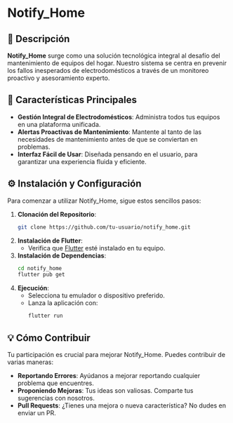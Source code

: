 
# Notify_Home

## 🌟 Descripción
**Notify_Home** surge como una solución tecnológica integral al desafío del mantenimiento de equipos del hogar. Nuestro sistema se centra en prevenir los fallos inesperados de electrodomésticos a través de un monitoreo proactivo y asesoramiento experto.

## 🚀 Características Principales
- **Gestión Integral de Electrodomésticos**: Administra todos tus equipos en una plataforma unificada.
- **Alertas Proactivas de Mantenimiento**: Mantente al tanto de las necesidades de mantenimiento antes de que se conviertan en problemas.
- **Interfaz Fácil de Usar**: Diseñada pensando en el usuario, para garantizar una experiencia fluida y eficiente.

## ⚙️ Instalación y Configuración
Para comenzar a utilizar Notify_Home, sigue estos sencillos pasos:

1. **Clonación del Repositorio**:
   ```bash
   git clone https://github.com/tu-usuario/notify_home.git
   ```
2. **Instalación de Flutter**:
   - Verifica que [Flutter](https://flutter.dev/docs/get-started/install) esté instalado en tu equipo.
3. **Instalación de Dependencias**:
   ```bash
   cd notify_home
   flutter pub get
   ```
4. **Ejecución**:
   - Selecciona tu emulador o dispositivo preferido.
   - Lanza la aplicación con:
     ```bash
     flutter run
     ```

## 💡 Cómo Contribuir
Tu participación es crucial para mejorar Notify_Home. Puedes contribuir de varias maneras:
- **Reportando Errores**: Ayúdanos a mejorar reportando cualquier problema que encuentres.
- **Proponiendo Mejoras**: Tus ideas son valiosas. Comparte tus sugerencias con nosotros.
- **Pull Requests**: ¿Tienes una mejora o nueva característica? No dudes en enviar un PR.
